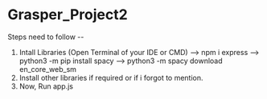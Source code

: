 # Grasper_Project2

Steps need to follow -- 
1. Intall Libraries (Open Terminal of your IDE or CMD)
   --> npm i express
   --> python3 -m pip install spacy
   --> python3 -m spacy download en_core_web_sm
2. Install other libraries if required or if i forgot to mention.
3. Now, Run app.js 
